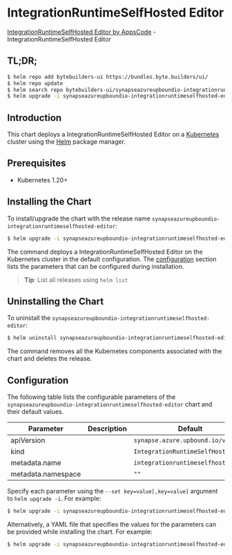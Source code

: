 # IntegrationRuntimeSelfHosted Editor

[IntegrationRuntimeSelfHosted Editor by AppsCode](https://byte.builders) - IntegrationRuntimeSelfHosted Editor

## TL;DR;

```bash
$ helm repo add bytebuilders-ui https://bundles.byte.builders/ui/
$ helm repo update
$ helm search repo bytebuilders-ui/synapseazureupboundio-integrationruntimeselfhosted-editor --version=v0.4.18
$ helm upgrade -i synapseazureupboundio-integrationruntimeselfhosted-editor bytebuilders-ui/synapseazureupboundio-integrationruntimeselfhosted-editor -n default --create-namespace --version=v0.4.18
```

## Introduction

This chart deploys a IntegrationRuntimeSelfHosted Editor on a [Kubernetes](http://kubernetes.io) cluster using the [Helm](https://helm.sh) package manager.

## Prerequisites

- Kubernetes 1.20+

## Installing the Chart

To install/upgrade the chart with the release name `synapseazureupboundio-integrationruntimeselfhosted-editor`:

```bash
$ helm upgrade -i synapseazureupboundio-integrationruntimeselfhosted-editor bytebuilders-ui/synapseazureupboundio-integrationruntimeselfhosted-editor -n default --create-namespace --version=v0.4.18
```

The command deploys a IntegrationRuntimeSelfHosted Editor on the Kubernetes cluster in the default configuration. The [configuration](#configuration) section lists the parameters that can be configured during installation.

> **Tip**: List all releases using `helm list`

## Uninstalling the Chart

To uninstall the `synapseazureupboundio-integrationruntimeselfhosted-editor`:

```bash
$ helm uninstall synapseazureupboundio-integrationruntimeselfhosted-editor -n default
```

The command removes all the Kubernetes components associated with the chart and deletes the release.

## Configuration

The following table lists the configurable parameters of the `synapseazureupboundio-integrationruntimeselfhosted-editor` chart and their default values.

|     Parameter      | Description |                    Default                    |
|--------------------|-------------|-----------------------------------------------|
| apiVersion         |             | <code>synapse.azure.upbound.io/v1beta1</code> |
| kind               |             | <code>IntegrationRuntimeSelfHosted</code>     |
| metadata.name      |             | <code>integrationruntimeselfhosted</code>     |
| metadata.namespace |             | <code>""</code>                               |


Specify each parameter using the `--set key=value[,key=value]` argument to `helm upgrade -i`. For example:

```bash
$ helm upgrade -i synapseazureupboundio-integrationruntimeselfhosted-editor bytebuilders-ui/synapseazureupboundio-integrationruntimeselfhosted-editor -n default --create-namespace --version=v0.4.18 --set apiVersion=synapse.azure.upbound.io/v1beta1
```

Alternatively, a YAML file that specifies the values for the parameters can be provided while
installing the chart. For example:

```bash
$ helm upgrade -i synapseazureupboundio-integrationruntimeselfhosted-editor bytebuilders-ui/synapseazureupboundio-integrationruntimeselfhosted-editor -n default --create-namespace --version=v0.4.18 --values values.yaml
```
